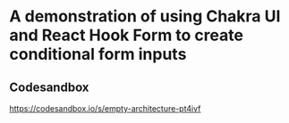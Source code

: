 # A demonstration of using Chakra UI and React Hook Form to create conditional form inputs

## Codesandbox
https://codesandbox.io/s/empty-architecture-pt4ivf

